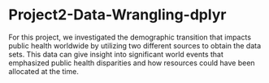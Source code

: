 # Project2-Data-Wrangling-dplyr
For this project, we investigated the demographic transition that impacts public health worldwide by utilizing two different sources to obtain the data sets. This data can give insight into significant world events that emphasized public health disparities and how resources could have been allocated at the time.
